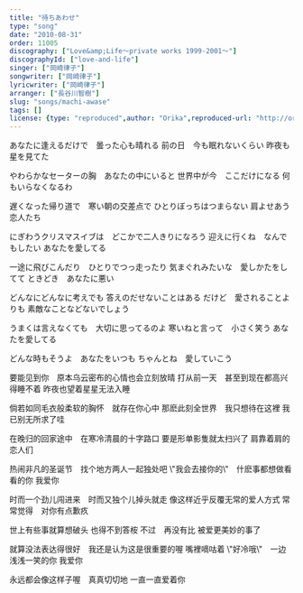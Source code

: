 ```yaml
---
title: "待ちあわせ"
type: "song"
date: "2010-08-31"
order: 11005
discography: ["Love&amp;Life〜private works 1999-2001〜"]
discographyId: ["love-and-life"]
singer: ["岡崎律子"]
songwriter: ["岡崎律子"]
lyricwriter: ["岡崎律子"]
arranger: ["長谷川智樹"]
slug: "songs/machi-awase"
tags: []
license: {type: "reproduced",author: "Orika",reproduced-url: "http://orikamushi.myweb.hinet.net/",reproduced-website: "織歌蟲網站"}
---
```


あなたに逢えるだけで　曇った心も晴れる 
前の日　今も眠れないくらい 
昨夜も星を見てた 

やわらかなセーターの胸　あなたの中にいると 
世界中が今　ここだけになる 
何もいらなくなるわ 

遅くなった帰り道で　寒い朝の交差点で 
ひとりぼっちはつまらない 
肩よせあう恋人たち 

にぎわうクリスマスイブは　どこかで二人きりになろう 
迎えに行くね　なんでもしたい 
あなたを愛してる 

一途に飛びこんだり　ひとりでつっ走ったり 
気まぐれみたいな　愛しかたをしてて 
ときどき　あなたに悪い 

どんなにどんなに考えでも 
答えのだせないことはある 
だけど　愛されることよりも 
素敵なことなどないでしょう 

うまくは言えなくても　大切に思ってるのよ 
寒いねと言って　小さく笑う 
あなたを愛してる 

どんな時もそうよ　あなたをいつも 
ちゃんとね　愛していこう

要能见到你　原本乌云密布的心情也会立刻放晴 
打从前一天　甚至到现在都高兴得睡不着 
昨夜也望着星星无法入睡 

倘若如同毛衣般柔软的胸怀　就存在你心中 
那麽此刻全世界　我只想待在这裡 
我已别无所求了哇 

在晚归的回家途中　在寒冷清晨的十字路口 
要是形单影隻就太扫兴了 
肩靠着肩的恋人们 

热闹非凡的圣诞节　找个地方两人一起独处吧 
\\"我会去接你的\\"　什麽事都想做看看的你 
我爱你 

时而一个劲儿闯进来　时而又独个儿掉头就走 
像这样近乎反覆无常的爱人方式 
常常觉得　对你有点歉疚 

世上有些事就算想破头 
也得不到答桉 
不过　再没有比 
被爱更美妙的事了 

就算没法表达得很好　我还是认为这是很重要的喔 
嘴裡嘀咕着 \\"好冷哦\\"　一边浅浅一笑的你 
我爱你 

永远都会像这样子喔　真真切切地 
一直一直爱着你
